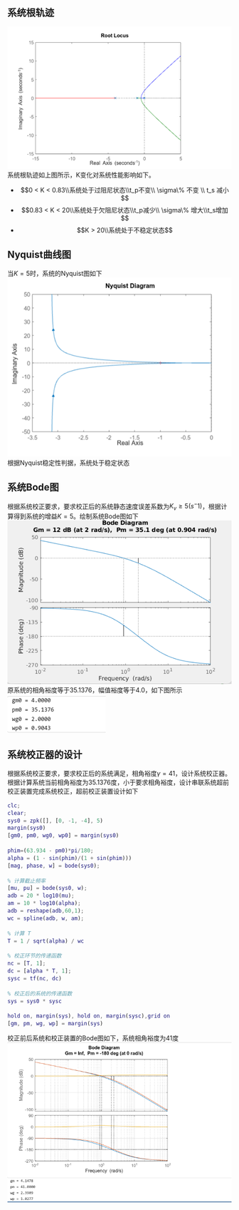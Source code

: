   ## 系统根轨迹
 
 ![250761f6e02bcb925ceec827114b9681.png](../../../rescource/Picture/250761f6e02bcb925ceec827114b9681.png)
 系统根轨迹如上图所示，K变化对系统性能影响如下。
- $$0 < K < 0.83\\系统处于过阻尼状态\\t_p不变\\ \sigma\% 不变 \\ t_s 减小$$
- $$0.83 < K  < 20\\系统处于欠阻尼状态\\t_p减少\\ \sigma\% 增大\\t_s增加$$
- $$K > 20\\系统处于不稳定状态$$

## Nyquist曲线图
当$K = 5$时，系统的Nyquist图如下![c3e3f50fc0825e1f9681dd0bced251c5.png](../../../rescource/Picture/c3e3f50fc0825e1f9681dd0bced251c5.png)
根据Nyquist稳定性判据，系统处于稳定状态

## 系统Bode图
根据系统校正要求，要求校正后的系统静态速度误差系数为$K_v \ge 5(s^-1)$，根据计算得到系统的增益$K = 5$。绘制系统Bode图如下
![5050731e43b6b9eae03ab3bd00188a64.png](../../../rescource/Picture/5050731e43b6b9eae03ab3bd00188a64.png)
原系统的相角裕度等于35.1376，幅值裕度等于4.0，如下图所示![5303517d74024cd11efa3b9b59d53d7a.png](../../../rescource/Picture/5303517d74024cd11efa3b9b59d53d7a.png)

## 系统校正器的设计
根据系统校正要求，要求校正后的系统满足，相角裕度$\gamma = 41$，设计系统校正器。
根据计算系统当前相角裕度为35.1376度，小于要求相角裕度，设计串联系统超前校正装置完成系统校正，超前校正装置设计如下
```matlab
clc;
clear;
sys0 = zpk([], [0, -1, -4], 5)
margin(sys0)
[gm0, pm0, wg0, wp0] = margin(sys0)

phim=(63.934 - pm0)*pi/180; 
alpha = (1 - sin(phim)/(1 + sin(phim)))
[mag, phase, w] = bode(sys0);

% 计算截止频率
[mu, pu] = bode(sys0, w);
adb = 20 * log10(mu);
am = 10 * log10(alpha);
adb = reshape(adb,60,1);
wc = spline(adb, w, am);
 
% 计算 T
T = 1 / sqrt(alpha) / wc

% 校正环节的传递函数
nc = [T, 1];
dc = [alpha * T, 1];
sysc = tf(nc, dc)

% 校正后的系统的传递函数
sys = sys0 * sysc

hold on, margin(sys), hold on, margin(sysc),grid on
[gm, pm, wg, wp] = margin(sys)
```

校正前后系统和校正装置的Bode图如下，系统相角裕度为41度
![20f8656dbd91d7444a98095203527f50.png](../../../rescource/Picture/20f8656dbd91d7444a98095203527f50.png)